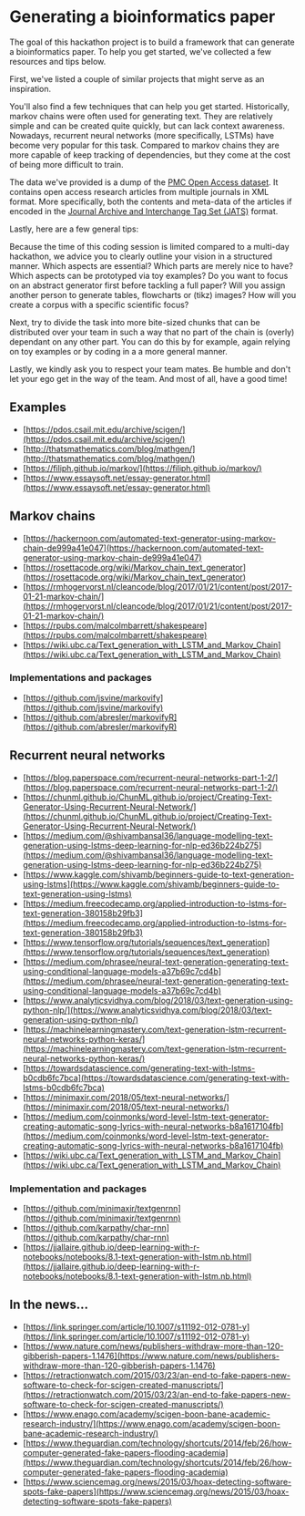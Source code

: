 # Generating a bioinformatics paper

The goal of this hackathon project is to build a framework that can generate a bioinformatics paper. To help you get started, we've collected a few resources and tips below.

First, we've listed a couple of similar projects that might serve as an inspiration.

You'll also find a few techniques that can help you get started. Historically, markov chains were often used for generating text. They are relatively simple and can be created quite quickly, but can lack context awareness. Nowadays, recurrent neural networks (more specifically, LSTMs) have become very popular for this task. Compared to markov chains they are more capable of keep tracking of dependencies, but they come at the cost of being more difficult to train.

The data we've provided is a dump of the [PMC Open Access dataset](https://www.ncbi.nlm.nih.gov/pmc/tools/openftlist/). It contains open access research articles from multiple journals in XML format. More specifically, both the contents and meta-data of the articles if encoded in the [Journal Archive and Interchange Tag Set (JATS)](https://jats.nlm.nih.gov/archiving/) format.

Lastly, here are a few general tips:

Because the time of this coding session is limited compared to a multi-day hackathon, we advice you to clearly outline your vision in a structured manner. Which aspects are essential? Which parts are merely nice to have? Which aspects can be prototyped via toy examples? Do you want to focus on an abstract generator first before tackling a full paper? Will you assign another person to generate tables, flowcharts or (tikz) images? How will you create a corpus with a specific scientific focus?

Next, try to divide the task into more bite-sized chunks that can be distributed over your team in such a way that no part of the chain is (overly) dependant on any other part. You can do this by for example, again relying on toy examples or by coding in a a more general manner.

Lastly, we kindly ask you to respect your team mates. Be humble and don't let your ego get in the way of the team. And most of all, have a good time!

## Examples

- [https://pdos.csail.mit.edu/archive/scigen/](https://pdos.csail.mit.edu/archive/scigen/)
- [http://thatsmathematics.com/blog/mathgen/](http://thatsmathematics.com/blog/mathgen/)
- [https://filiph.github.io/markov/](https://filiph.github.io/markov/)
- [https://www.essaysoft.net/essay-generator.html](https://www.essaysoft.net/essay-generator.html)

## Markov chains

- [https://hackernoon.com/automated-text-generator-using-markov-chain-de999a41e047](https://hackernoon.com/automated-text-generator-using-markov-chain-de999a41e047)
- [https://rosettacode.org/wiki/Markov_chain_text_generator](https://rosettacode.org/wiki/Markov_chain_text_generator)
- [https://rmhogervorst.nl/cleancode/blog/2017/01/21/content/post/2017-01-21-markov-chain/](https://rmhogervorst.nl/cleancode/blog/2017/01/21/content/post/2017-01-21-markov-chain/)
- [https://rpubs.com/malcolmbarrett/shakespeare](https://rpubs.com/malcolmbarrett/shakespeare)
- [https://wiki.ubc.ca/Text_generation_with_LSTM_and_Markov_Chain](https://wiki.ubc.ca/Text_generation_with_LSTM_and_Markov_Chain)

### Implementations and packages

- [https://github.com/jsvine/markovify](https://github.com/jsvine/markovify)
- [https://github.com/abresler/markovifyR](https://github.com/abresler/markovifyR)

## Recurrent neural networks

- [https://blog.paperspace.com/recurrent-neural-networks-part-1-2/](https://blog.paperspace.com/recurrent-neural-networks-part-1-2/)
- [https://chunml.github.io/ChunML.github.io/project/Creating-Text-Generator-Using-Recurrent-Neural-Network/](https://chunml.github.io/ChunML.github.io/project/Creating-Text-Generator-Using-Recurrent-Neural-Network/)
- [https://medium.com/@shivambansal36/language-modelling-text-generation-using-lstms-deep-learning-for-nlp-ed36b224b275](https://medium.com/@shivambansal36/language-modelling-text-generation-using-lstms-deep-learning-for-nlp-ed36b224b275)
- [https://www.kaggle.com/shivamb/beginners-guide-to-text-generation-using-lstms](https://www.kaggle.com/shivamb/beginners-guide-to-text-generation-using-lstms)
- [https://medium.freecodecamp.org/applied-introduction-to-lstms-for-text-generation-380158b29fb3](https://medium.freecodecamp.org/applied-introduction-to-lstms-for-text-generation-380158b29fb3)
- [https://www.tensorflow.org/tutorials/sequences/text_generation](https://www.tensorflow.org/tutorials/sequences/text_generation)
- [https://medium.com/phrasee/neural-text-generation-generating-text-using-conditional-language-models-a37b69c7cd4b](https://medium.com/phrasee/neural-text-generation-generating-text-using-conditional-language-models-a37b69c7cd4b)
- [https://www.analyticsvidhya.com/blog/2018/03/text-generation-using-python-nlp/](https://www.analyticsvidhya.com/blog/2018/03/text-generation-using-python-nlp/)
- [https://machinelearningmastery.com/text-generation-lstm-recurrent-neural-networks-python-keras/](https://machinelearningmastery.com/text-generation-lstm-recurrent-neural-networks-python-keras/)
- [https://towardsdatascience.com/generating-text-with-lstms-b0cdb6fc7bca](https://towardsdatascience.com/generating-text-with-lstms-b0cdb6fc7bca)
- [https://minimaxir.com/2018/05/text-neural-networks/](https://minimaxir.com/2018/05/text-neural-networks/)
- [https://medium.com/coinmonks/word-level-lstm-text-generator-creating-automatic-song-lyrics-with-neural-networks-b8a1617104fb](https://medium.com/coinmonks/word-level-lstm-text-generator-creating-automatic-song-lyrics-with-neural-networks-b8a1617104fb)
- [https://wiki.ubc.ca/Text_generation_with_LSTM_and_Markov_Chain](https://wiki.ubc.ca/Text_generation_with_LSTM_and_Markov_Chain)

### Implementation and packages

- [https://github.com/minimaxir/textgenrnn](https://github.com/minimaxir/textgenrnn)
- [https://github.com/karpathy/char-rnn](https://github.com/karpathy/char-rnn)
- [https://jjallaire.github.io/deep-learning-with-r-notebooks/notebooks/8.1-text-generation-with-lstm.nb.html](https://jjallaire.github.io/deep-learning-with-r-notebooks/notebooks/8.1-text-generation-with-lstm.nb.html)

## In the news...

- [https://link.springer.com/article/10.1007/s11192-012-0781-y](https://link.springer.com/article/10.1007/s11192-012-0781-y)
- [https://www.nature.com/news/publishers-withdraw-more-than-120-gibberish-papers-1.1476](https://www.nature.com/news/publishers-withdraw-more-than-120-gibberish-papers-1.1476)
- [https://retractionwatch.com/2015/03/23/an-end-to-fake-papers-new-software-to-check-for-scigen-created-manuscripts/](https://retractionwatch.com/2015/03/23/an-end-to-fake-papers-new-software-to-check-for-scigen-created-manuscripts/)
- [https://www.enago.com/academy/scigen-boon-bane-academic-research-industry/](https://www.enago.com/academy/scigen-boon-bane-academic-research-industry/)
- [https://www.theguardian.com/technology/shortcuts/2014/feb/26/how-computer-generated-fake-papers-flooding-academia](https://www.theguardian.com/technology/shortcuts/2014/feb/26/how-computer-generated-fake-papers-flooding-academia)
- [https://www.sciencemag.org/news/2015/03/hoax-detecting-software-spots-fake-papers](https://www.sciencemag.org/news/2015/03/hoax-detecting-software-spots-fake-papers)
